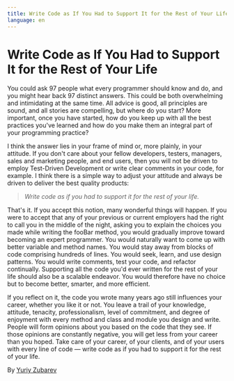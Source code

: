```yaml
---
title: Write Code as If You Had to Support It for the Rest of Your Life
language: en
---
```


# Write Code as If You Had to Support It for the Rest of Your Life

You could ask 97 people what every programmer should know and do, and you might hear back 97 distinct answers. This could be both overwhelming and intimidating at the same time. All advice is good, all principles are sound, and all stories are compelling, but where do you start? More important, once you have started, how do you keep up with all the best practices you've learned and how do you make them an integral part of your programming practice?

I think the answer lies in your frame of mind or, more plainly, in your attitude. If you don't care about your fellow developers, testers, managers, sales and marketing people, and end users, then you will not be driven to employ Test-Driven Development or write clear comments in your code, for example. I think there is a simple way to adjust your attitude and always be driven to deliver the best quality products:

> *Write code as if you had to support it for the rest of your life.*

That's it. If you accept this notion, many wonderful things will happen. If you were to accept that any of your previous or current employers had the right to call you in the middle of the night, asking you to explain the choices you made while writing the fooBar method, you would gradually improve toward becoming an expert programmer. You would naturally want to come up with better variable and method names. You would stay away from blocks of code comprising hundreds of lines. You would seek, learn, and use design patterns. You would write comments, test your code, and refactor continually. Supporting all the code you'd ever written for the rest of your life should also be a scalable endeavor. You would therefore have no choice but to become better, smarter, and more efficient.

If you reflect on it, the code you wrote many years ago still influences your career, whether you like it or not. You leave a trail of your knowledge, attitude, tenacity, professionalism, level of commitment, and degree of enjoyment with every method and class and module you design and write. People will form opinions about you based on the code that they see. If those opinions are constantly negative, you will get less from your career than you hoped. Take care of your career, of your clients, and of your users with every line of code — write code as if you had to support it for the rest of your life.

By [Yuriy Zubarev](http://programmer.97things.oreilly.com/wiki/index.php/Yuriy_Zubarev)
